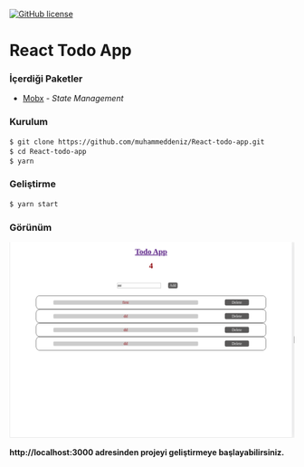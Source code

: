 [![GitHub license](https://img.shields.io/github/license/duxianwei520/react.svg)](https://github.com/muhammeddeniz/react-next-ts-starterkit/blob/master/README.md)


# React Todo App


### **İçerdiği Paketler**

- [Mobx](https://mobx.js.org/) - _State Management_


### **Kurulum**
```sh
$ git clone https://github.com/muhammeddeniz/React-todo-app.git
$ cd React-todo-app
$ yarn
```

### **Geliştirme**

```sh
$ yarn start
```

### **Görünüm**
![alt text](https://github.com/muhammeddeniz/React-todo-app/blob/master/view/Screenshot%20.png)

**http://localhost:3000 adresinden projeyi geliştirmeye başlayabilirsiniz.**

